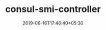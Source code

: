 ---
title: "consul-smi-controller"
date: 2019-06-16T17:46:40+05:30
type: "organisations"
org_name: "HashiCorp"
repo_desc: "Experimental repository containing a Kubernetes controller for the Service Mesh Interface spec (SMI)"
repo_link: https://github.com/hashicorp/consul-smi-controller
---